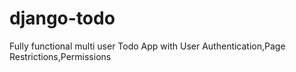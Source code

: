 # django-todo
Fully functional multi user Todo App with User Authentication,Page Restrictions,Permissions
